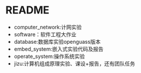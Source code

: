 # README

- computer_network:计网实验
- software：软件工程大作业
- database:数据库实验openguass版本
- embed_system:嵌入式实验代码及报告
- operate_system:操作系统实验
- jizu:计算机组成原理实验、课设+报告，还有团队任务